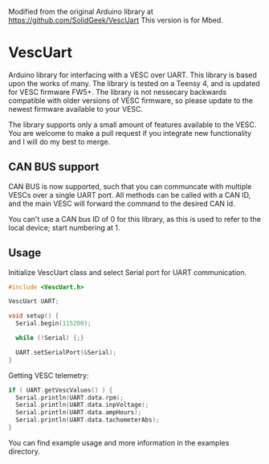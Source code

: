 Modified from the original Arduino library at https://github.com/SolidGeek/VescUart
This version is for Mbed.

# VescUart

Arduino library for interfacing with a VESC over UART. This library is based upon the works of many. The library is tested on a Teensy 4, and is updated for VESC firmware FW5+. The library is not nessecary backwards compatible with older versions of VESC firmware, so please update to the newest firmware available to your VESC.

The library supports only a small amount of features available to the VESC. You are welcome to make a pull request if you integrate new functionality and I will do my best to merge. 

## CAN BUS support

CAN BUS is now supported, such that you can communcate with multiple VESCs over a single UART port. All methods can be called with a CAN ID, and the main VESC will forward the command to the desired CAN Id. 

You can't use a CAN bus ID of 0 for this library, as this is used to refer to the local device; start numbering at 1.

## Usage
  
Initialize VescUart class and select Serial port for UART communication.  
  
```cpp
#include <VescUart.h>

VescUart UART;

void setup() {
  Serial.begin(115200);

  while (!Serial) {;}

  UART.setSerialPort(&Serial);
}
```
  
Getting VESC telemetry:
  
```cpp
if ( UART.getVescValues() ) {
  Serial.println(UART.data.rpm);
  Serial.println(UART.data.inpVoltage);
  Serial.println(UART.data.ampHours);
  Serial.println(UART.data.tachometerAbs);
}
```
  
You can find example usage and more information in the examples directory.  
  

